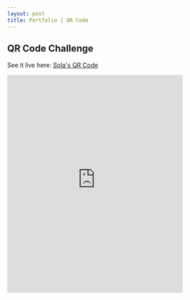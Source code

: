 ```yaml
---
layout: post
title: Portfolio | QR Code
---
```

<h2>QR Code Challenge</h2>

See it live here: <a href="https://sola-fairy.github.io/qr-code/" target="new">Sola's QR Code</a>

<iframe src="https://sola-fairy.github.io/qr-code/" title="QR Code" width="80%" height="500px" style="border:none;"></iframe>